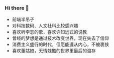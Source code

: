 ### Hi there 👋

- 前端半吊子
- 对科技数码、人文社科比较感兴趣
- 喜欢听李志的歌，喜欢许知远式的说教
- 曾经的梦想是通过技术改变世界，现在失去了信仰
- 消费主义盛行的时代，但愿能遵从内心，不被裹挟
- 喜欢董姑娘，无情残酷的世界里最后的温存
